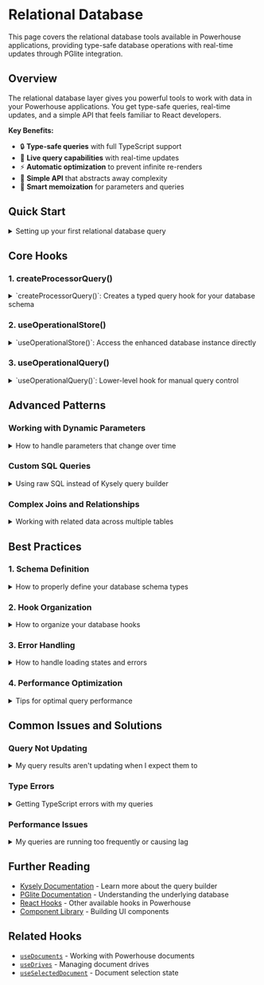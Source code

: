 # Relational Database

This page covers the relational database tools available in Powerhouse applications, providing type-safe database operations with real-time updates through PGlite integration.

## Overview

The relational database layer gives you powerful tools to work with data in your Powerhouse applications. You get type-safe queries, real-time updates, and a simple API that feels familiar to React developers.

**Key Benefits:**
- 🔒 **Type-safe queries** with full TypeScript support
- 🔄 **Live query capabilities** with real-time updates  
- ⚡ **Automatic optimization** to prevent infinite re-renders
- 🎯 **Simple API** that abstracts away complexity
- 🧠 **Smart memoization** for parameters and queries

## Quick Start

<details>
<summary>Setting up your first relational database query</summary>

### Step 1: Define your database schema

```typescript
type MyDatabase = {
  users: {
    id: number;
    name: string;
    email: string;
  };
  posts: {
    id: number;
    title: string;
    content: string;
    author_id: number;
  };
};
```

### Step 2: Create a typed query hook

```typescript
import { createProcessorQuery } from '@powerhousedao/reactor-browser/relational';

const useTypedQuery = createProcessorQuery<MyDatabase>();
```

### Step 3: Use it in your component

```typescript
// Simple query - no parameters needed
export function useUserList() {
  return useTypedQuery(db => {
    return db.selectFrom('users').selectAll().compile();
  });
}

// Query with parameters
export function useUserById(userId: number) {
  return useTypedQuery(
    (db, params) => {
      return db
        .selectFrom('users')
        .selectAll()
        .where('id', '=', params.userId)
        .compile();
    },
    { userId }
  );
}
```

### Step 4: Use in your React component

```typescript
function UserList() {
  const { isLoading, error, result } = useUserList();

  if (isLoading) return <div>Loading...</div>;
  if (error) return <div>Error: {error.message}</div>;
  if (!result) return <div>No data</div>;

  return (
    <ul>
      {result.rows.map(user => (
        <li key={user.id}>
          {user.name} - {user.email}
        </li>
      ))}
    </ul>
  );
}
```

</details>

## Core Hooks

### 1. createProcessorQuery()

<details>
<summary>`createProcessorQuery<Schema>()`: Creates a typed query hook for your database schema</summary>

### Hook Name and Signature

```typescript
function createProcessorQuery<Schema>(): TypedQueryHook<Schema>
```

### Description

Creates a typed query hook that provides type-safe database operations with live query capabilities. This is the main hook you'll use for most relational database operations in your components.

### Usage Example

```typescript
import { createProcessorQuery } from '@powerhousedao/reactor-browser/relational';

type AppDatabase = {
  users: { id: number; name: string; email: string };
  posts: { id: number; title: string; author_id: number };
};

const useTypedQuery = createProcessorQuery<AppDatabase>();

// Static query (no parameters)
function useAllUsers() {
  return useTypedQuery(db => {
    return db.selectFrom('users').selectAll().compile();
  });
}

// Dynamic query with parameters
function useUsersByStatus(status: string) {
  return useTypedQuery(
    (db, params) => {
      return db
        .selectFrom('users')
        .selectAll()
        .where('status', '=', params.status)
        .compile();
    },
    { status }
  );
}
```

### Parameters

The returned hook has two overloads:

**Static queries (no parameters):**
- `queryCallback: (db: EnhancedKysely<Schema>) => QueryCallbackReturnType` - Function that receives the database instance and returns a query

**Parameterized queries:**
- `queryCallback: (db: EnhancedKysely<Schema>, parameters: TParams) => QueryCallbackReturnType` - Function that receives the database instance and parameters
- `parameters: TParams` - Parameters for the query (automatically memoized)

### Return Value

```typescript
{
  isLoading: boolean;    // True while query is loading
  error: Error | null;   // Any error that occurred
  result: LiveQueryResults<T> | null; // Query results with real-time updates
}
```

### Notes / Caveats

- Parameters are automatically memoized using deep comparison
- Queries update in real-time when the database changes
- The callback must return an object with `sql` and optional `parameters` properties
- Use `.compile()` on Kysely queries to get the required format

### Related Hooks

- [`useOperationalStore`](#useoperationalstore) - For direct database access
- [`useOperationalQuery`](#useoperationalquery) - Lower-level query hook

</details>

### 2. useOperationalStore()

<details>
<summary>`useOperationalStore<Schema>()`: Access the enhanced database instance directly</summary>

### Hook Name and Signature

```typescript
function useOperationalStore<Schema>(): IOperationalStore<Schema>
```

### Description

Provides direct access to the enhanced Kysely database instance with live query capabilities. Use this when you need to perform operational database operations outside of the typical query patterns.

### Usage Example

```typescript
import { useOperationalStore } from '@powerhousedao/reactor-browser/operational';

function DatabaseOperations() {
  const { db, isLoading, error } = useOperationalStore<MyDatabase>();
  
  const createUser = async (name: string, email: string) => {
    if (!db) return;
    
    // Direct database operations
    await db
      .insertInto('users')
      .values({ name, email })
      .execute();
  };
  
  if (isLoading) return <div>Database initializing...</div>;
  if (error) return <div>Database error: {error.message}</div>;
  
  return (
    <button onClick={() => createUser('John', 'john@example.com')}>
      Create User
    </button>
  );
}
```

### Parameters

- `Schema` - TypeScript type defining your database schema

### Return Value

```typescript
{
  db: EnhancedKysely<Schema> | null;    // Enhanced Kysely instance with live capabilities
  isLoading: boolean;                   // True while database is initializing
  error: Error | null;                  // Any initialization error
}
```

### Notes / Caveats

- Always check if `db` is not null before using it
- The database instance includes both Kysely methods and live query capabilities
- Use this for direct database operations like inserts, updates, and deletes
- For queries, prefer `createProcessorQuery()` which provides better optimization

### Related Hooks

- [`createProcessorQuery`](#createProcessorQuery) - For optimized queries
- [`useOperationalQuery`](#useoperationalquery) - For manual query control

</details>

### 3. useOperationalQuery()

<details>
<summary>`useOperationalQuery<Schema, T, TParams>()`: Lower-level hook for manual query control</summary>

### Hook Name and Signature

```typescript
function useOperationalQuery<Schema, T, TParams>(
  queryCallback: (db: EnhancedKysely<Schema>, parameters?: TParams) => QueryCallbackReturnType,
  parameters?: TParams
): QueryResult<T>
```

### Description

Lower-level hook for creating live queries with manual control over the query callback and parameters. Most developers should use `createProcessorQuery()` instead, but this hook is useful for advanced use cases.

### Usage Example

```typescript
import { useOperationalQuery } from '@powerhousedao/reactor-browser/operational';

function UserCount() {
  const { result, isLoading, error } = useOperationalQuery<MyDatabase, { count: number }>(
    (db) => {
      return db
        .selectFrom('users')
        .select(db.fn.count('id').as('count'))
        .compile();
    }
  );
  
  if (isLoading) return <div>Loading...</div>;
  if (error) return <div>Error: {error.message}</div>;
  
  return <div>User count: {result?.rows[0]?.count ?? 0}</div>;
}
```

### Parameters

- `queryCallback` - Function that receives the database instance and optional parameters
- `parameters` - Optional parameters for the query

### Return Value

```typescript
{
  result: LiveQueryResults<T> | null;  // Live query results
  isLoading: boolean;                  // Combined loading state
  error: Error | null;                 // Any error that occurred
}
```

### Notes / Caveats

- This hook doesn't include automatic parameter memoization
- Use `createProcessorQuery()` for better developer experience and optimization
- Useful for cases where you need manual control over the query lifecycle

### Related Hooks

- [`createProcessorQuery`](#createProcessorQuery) - Recommended higher-level API
- [`useOperationalStore`](#useoperationalstore) - For direct database access

</details>

## Advanced Patterns

### Working with Dynamic Parameters

<details>
<summary>How to handle parameters that change over time</summary>

### Problem

You need to create queries that update automatically when search terms, filters, or other parameters change.

### Solution

The `createProcessorQuery` hook automatically handles parameter changes and memoizes them using deep comparison:

```typescript
function useSearchResults() {
  const [searchTerm, setSearchTerm] = useState('');
  const [category, setCategory] = useState('all');

  // Query automatically updates when searchTerm or category changes
  const result = useTypedQuery(
    (db, params) => {
      let query = db.selectFrom('products').selectAll();
      
      if (params.searchTerm) {
        query = query.where('name', 'like', `%${params.searchTerm}%`);
      }
      
      if (params.category !== 'all') {
        query = query.where('category', '=', params.category);
      }
      
      return query.compile();
    },
    { searchTerm, category }
  );

  return { result, setSearchTerm, setCategory };
}
```

### Key Points

- Parameters are automatically memoized using deep comparison
- No need to wrap parameters in `useMemo`
- Query re-runs only when parameter values actually change
- Works with complex nested objects

</details>

### Custom SQL Queries

<details>
<summary>Using raw SQL instead of Kysely query builder</summary>

### Problem

You need to write complex SQL queries that are easier to express in raw SQL than using the Kysely query builder.

### Solution

You can return raw SQL queries from your callback:

```typescript
function useCustomUserStats() {
  return useTypedQuery(() => {
    return {
      sql: `
        SELECT 
          u.name, 
          COUNT(p.id) as post_count,
          MAX(p.created_at) as last_post_date
        FROM users u 
        LEFT JOIN posts p ON u.id = p.author_id 
        GROUP BY u.id, u.name
        ORDER BY post_count DESC
      `
    };
  });
}

// With parameters
function useUserPostsByDateRange(startDate: string, endDate: string) {
  return useTypedQuery(
    (db, params) => {
      return {
        sql: `
          SELECT p.*, u.name as author_name
          FROM posts p
          JOIN users u ON p.author_id = u.id
          WHERE p.created_at BETWEEN $1 AND $2
          ORDER BY p.created_at DESC
        `,
        parameters: [params.startDate, params.endDate]
      };
    },
    { startDate, endDate }
  );
}
```

### Key Points

- Return an object with `sql` and optional `parameters` properties
- Use parameterized queries ($1, $2, etc.) for dynamic values
- You can mix Kysely and raw SQL approaches in the same application

</details>

### Complex Joins and Relationships

<details>
<summary>Working with related data across multiple tables</summary>

### Problem

You need to fetch related data from multiple tables with complex relationships.

### Solution

Use Kysely's join capabilities within your query callbacks:

```typescript
function useUsersWithPosts() {
  return useTypedQuery(db => {
    return db
      .selectFrom('users')
      .leftJoin('posts', 'users.id', 'posts.author_id')
      .select([
        'users.id',
        'users.name',
        'users.email',
        'posts.title as post_title',
        'posts.content as post_content'
      ])
      .compile();
  });
}

// More complex example with multiple joins and aggregations
function useUserDashboardData(userId: number) {
  return useTypedQuery(
    (db, params) => {
      return db
        .selectFrom('users')
        .leftJoin('posts', 'users.id', 'posts.author_id')
        .leftJoin('comments', 'posts.id', 'comments.post_id')
        .select([
          'users.id',
          'users.name',
          'users.email',
          db.fn.count('posts.id').as('post_count'),
          db.fn.count('comments.id').as('comment_count')
        ])
        .where('users.id', '=', params.userId)
        .groupBy(['users.id', 'users.name', 'users.email'])
        .compile();
    },
    { userId }
  );
}
```

### Key Points

- Use Kysely's join methods for related data
- Leverage aggregation functions for counts and calculations
- Type safety is maintained throughout complex queries

</details>

## Best Practices

### 1. Schema Definition

<details>
<summary>How to properly define your database schema types</summary>

Always define clear TypeScript interfaces for your database schema:

```typescript
// ✅ Good - Clear, typed schema
type AppDatabase = {
  users: {
    id: number;
    name: string;
    email: string;
    created_at: Date;
    updated_at: Date;
  };
  posts: {
    id: number;
    title: string;
    content: string;
    author_id: number;
    published: boolean;
    created_at: Date;
  };
};

// ❌ Avoid - Vague or missing types
type BadDatabase = {
  users: any;
  posts: Record<string, unknown>;
};
```

</details>

### 2. Hook Organization

<details>
<summary>How to organize your database hooks</summary>

Create focused, reusable hooks for different data access patterns:

```typescript
// ✅ Good - Focused, reusable hooks
export function useUsers() {
  return useTypedQuery(db => 
    db.selectFrom('users').selectAll().compile()
  );
}

export function useUserById(id: number) {
  return useTypedQuery(
    (db, params) => db
      .selectFrom('users')
      .selectAll()
      .where('id', '=', params.id)
      .compile(),
    { id }
  );
}

export function useActiveUsers() {
  return useTypedQuery(db => 
    db.selectFrom('users')
      .selectAll()
      .where('active', '=', true)
      .compile()
  );
}

// ❌ Avoid - Too generic or complex
export function useEverything() {
  return useTypedQuery(db => 
    db.selectFrom('users')
      .leftJoin('posts', 'users.id', 'posts.author_id')
      .leftJoin('comments', 'posts.id', 'comments.post_id')
      .selectAll() // Too much data
      .compile()
  );
}
```

</details>

### 3. Error Handling

<details>
<summary>How to handle loading states and errors</summary>

Always handle loading and error states in your components:

```typescript
function UserList() {
  const { isLoading, error, result } = useUsers();

  // ✅ Good - Handle all states
  if (isLoading) return <LoadingSpinner />;
  if (error) return <ErrorMessage error={error} />;
  if (!result) return <NoDataMessage />;

  return (
    <ul>
      {result.rows.map(user => (
        <li key={user.id}>{user.name}</li>
      ))}
    </ul>
  );
}

// ❌ Avoid - Missing error handling
function BadUserList() {
  const { result } = useUsers();
  
  return (
    <ul>
      {result?.rows.map(user => (
        <li key={user.id}>{user.name}</li>
      ))}
    </ul>
  );
}
```

</details>

### 4. Performance Optimization

<details>
<summary>Tips for optimal query performance</summary>

- **Keep queries focused**: Don't select unnecessary columns or join too many tables
- **Use parameters wisely**: The automatic memoization handles most cases, but avoid creating new objects unnecessarily
- **Consider query frequency**: For data that changes rarely, consider caching strategies

```typescript
// ✅ Good - Focused query
function useUserNames() {
  return useTypedQuery(db => 
    db.selectFrom('users')
      .select(['id', 'name'])  // Only what you need
      .compile()
  );
}

// ✅ Good - Stable parameters
function useUsersByStatus(status: string) {
  return useTypedQuery(
    (db, params) => db
      .selectFrom('users')
      .selectAll()
      .where('status', '=', params.status)
      .compile(),
    { status } // Simple, stable parameter
  );
}

// ❌ Avoid - Unnecessary data
function useEverythingAboutUsers() {
  return useTypedQuery(db => 
    db.selectFrom('users')
      .leftJoin('posts', 'users.id', 'posts.author_id')
      .selectAll() // Too much data
      .compile()
  );
}
```

</details>

## Common Issues and Solutions

### Query Not Updating

<details>
<summary>My query results aren't updating when I expect them to</summary>

### Problem
Your query results don't update when you expect them to, even though you've changed parameters.

### Solution
Check that your parameters are actually changing in content, not just reference:

```typescript
// ✅ Good - Parameters change in content
const [userId, setUserId] = useState(1);
const result = useUserById(userId); // Updates when userId changes

// ❌ Common mistake - Same content, different objects
const result = useTypedQuery(
  (db, params) => /* query */,
  { userId: user.id } // New object every render, but same content
);

// ✅ Better - Extract stable values
const userId = user.id;
const result = useTypedQuery(
  (db, params) => /* query */,
  { userId } // Stable parameter
);
```

### Debugging Tips
- Log your parameters to see if they're actually changing
- Check the `isLoading` state to see if queries are re-running
- Use React DevTools to inspect hook state changes

</details>

### Type Errors

<details>
<summary>Getting TypeScript errors with my queries</summary>

### Problem
TypeScript is showing errors about query return types or database schema.

### Solution
Make sure your callback returns the correct type:

```typescript
// ✅ Good - Returns QueryCallbackReturnType
const result = useTypedQuery(db => {
  return db.selectFrom('users').selectAll().compile(); // Has sql property
});

// ❌ Error - Missing .compile()
const result = useTypedQuery(db => {
  return db.selectFrom('users').selectAll(); // No sql property
});

// ✅ Good - Raw SQL format
const result = useTypedQuery(() => {
  return {
    sql: 'SELECT * FROM users',
    parameters: []
  };
});
```

</details>

### Performance Issues

<details>
<summary>My queries are running too frequently or causing lag</summary>

### Problem
Your queries are running more often than expected, causing performance issues.

### Solution
Check for unstable parameters or overly complex queries:

```typescript
// ❌ Problem - New object every render
function BadComponent({ user }) {
  const result = useTypedQuery(
    (db, params) => /* query */,
    { 
      filter: { status: 'active', dept: user.department } // New object each render
    }
  );
}

// ✅ Solution - Stable parameters
function GoodComponent({ user }) {
  const filter = useMemo(() => ({
    status: 'active',
    dept: user.department
  }), [user.department]);
  
  const result = useTypedQuery(
    (db, params) => /* query */,
    { filter }
  );
}

// ✅ Even better - Direct values
function BetterComponent({ user }) {
  const result = useTypedQuery(
    (db, params) => /* query */,
    { 
      status: 'active', 
      dept: user.department 
    }
  );
}
```

</details>

## Further Reading

- [Kysely Documentation](https://kysely.dev/) - Learn more about the query builder
- [PGlite Documentation](https://pglite.dev/) - Understanding the underlying database
- [React Hooks](/academy/APIReferences/ReactHooks) - Other available hooks in Powerhouse
- [Component Library](/academy/ComponentLibrary/DocumentEngineering) - Building UI components

## Related Hooks

- [`useDocuments`](/academy/APIReferences/ReactHooks#usedocuments) - Working with Powerhouse documents
- [`useDrives`](/academy/APIReferences/ReactHooks#usedrives) - Managing document drives
- [`useSelectedDocument`](/academy/APIReferences/ReactHooks#useselecteddocument) - Document selection state 